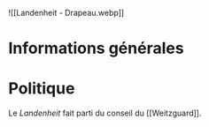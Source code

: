 ![[Landenheit - Drapeau.webp]]
# Informations générales
# Politique
Le *Landenheit* fait parti du conseil du [[Weitzguard]].
